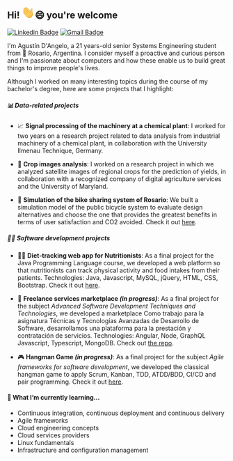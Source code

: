 ## Hi! <img src="https://raw.githubusercontent.com/agustindangelo/agustindangelo/master/imgs/wave.gif" width="30px">😄 you're welcome

[![Linkedin Badge](https://img.shields.io/badge/-agustindangelo-blue?style=flat-square&logo=Linkedin&logoColor=white&link=https://www.linkedin.com/in/agustindangelo/)](https://www.linkedin.com/in/agustindangelo/)
[![Gmail Badge](https://img.shields.io/badge/-dangeloagustinariel@gmail.com-c14438?style=flat-square&logo=Gmail&logoColor=white&link=mailto:dangeloagustinariel@gmail.com)](mailto:dangeloagustinariel@gmail.com)

I'm Agustín D'Angelo, a 21 years-old senior Systems Engineering student from 📍 Rosario, Argentina. I consider myself a proactive and curious person and I'm passionate about computers and how these enable us to build great things to improve people's lives. 

Although I worked on many interesting topics during the course of my bachelor's degree, here are some projects that I highlight:

##### 📊 Data-related projects
- 📈 **Signal processing of the machinery at a chemical plant**: I worked for two years on a research project related to data analysis from industrial machinery of a chemical plant, in collaboration with the University Ilmenau Technique, Germany.

- 🌾 **Crop images analysis**: I worked on a research project in which we analyzed satellite images of regional crops for the prediction of yields, in collaboration with a recognized company of digital agriculture services and the University of Maryland.

- 🚴 **Simulation of the bike sharing system of Rosario**: We built a simulation model of the public bicycle system to evaluate design alternatives and choose the one that provides the greatest benefits in terms of user satisfaction and CO2 avoided. Check it out [here](https://github.com/agustindangelo/mibicitubici-simulacion).

##### 🧑‍💻 Software development projects
- 👩‍⚕️ **Diet-tracking web app for Nutritionists**: As a final project for the Java Programming Language course, we developed a web platform so that nutritionists can track physical activity and food intakes from their patients. Technologies: Java, Javascript, MySQL, jQuery, HTML, CSS, Bootstrap. Check it out [here](https://github.com/agustindangelo/Java-UTN).

- 🎨 **Freelance services marketplace _(in progress)_**:
As a final project for the subject _Advanced Software Development Techniques and Technologies_, we developed a marketplace 
Como trabajo  para la asignatura Técnicas y Tecnologías Avanzadas de Desarrollo de Software,
desarrollamos una plataforma para la prestación y contratación de servicios. Technologies: Angular,
Node, GraphQL Javascript, Typescript, MongoDB. Check out [the repo](https://github.com/GianfrancoRaselli/tp-backend).

- 🎮 **Hangman Game _(in progress)_**:
As a final project for the subject _Agile frameworks for software development_, we developed the classical hangman game to apply Scrum, Kanban, TDD, ATDD/BDD, CI/CD and pair programming. Check it out [here](https://github.com/agustindangelo/ahorcado-tdd).

#### 🌱 What I’m currently learning...
- Continuous integration, continuous deployment and continuous delivery
- Agile frameworks
- Cloud engineering concepts
- Cloud services providers
- Linux fundamentals
- Infrastructure and configuration management
